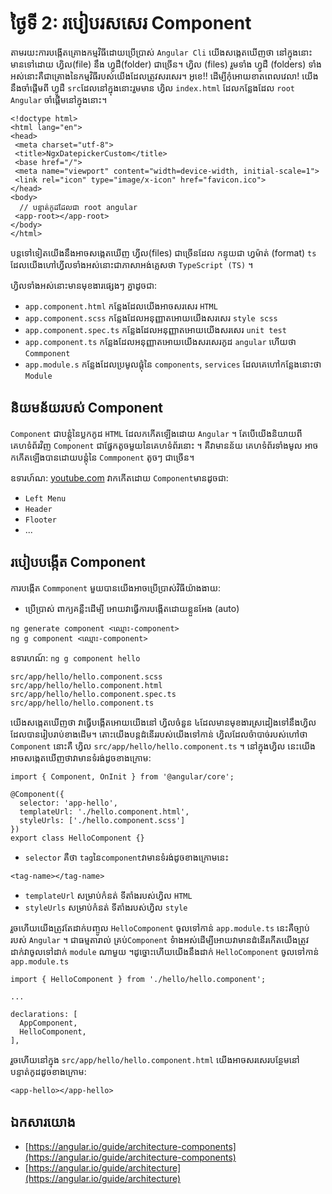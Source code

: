 # ថ្ងៃទី 2: របៀបរសសេរ Component
 
 តាមរយះការបង្កើតគ្រោងកម្មវិធីដោយប្រើប្រាស់ `Angular Cli` យើងសង្កេតឃើញថា នៅក្នុងនោះមានទៅដោយ ហ្វិល(file) នឹង ហ្វូដឺ(folder) ជាច្រើន។
 ហ្វិល (files) រួមទាំង ហ្វូដឺ (folders) ទាំងអស់នោះគឺជាគ្រោងនៃកម្មវិធីរបស់យើងដែលត្រូវសរសេរ។ អូខេ!! ដើម្បីកុំអោយខាតពេលវេលា! យើងនឹងចាំផ្ដើមពី ហ្វូដឺ `src`ដែលនៅក្នុងនោះរួមមាន ហ្វិល `index.html` ដែលកន្លែងដែល `root Angular` ចាំផ្ដើមនៅក្នុងនោះ។
 
 ```
 <!doctype html>
<html lang="en">
<head>
  <meta charset="utf-8">
  <title>NgxDatepickerCustom</title>
  <base href="/">
  <meta name="viewport" content="width=device-width, initial-scale=1">
  <link rel="icon" type="image/x-icon" href="favicon.ico">
</head>
<body>
   // បន្ទាត់កូដដែលជា root angular
  <app-root></app-root> 
</body>
</html>

 ```
 បន្ដទៅទៀតយើងនឹងអាចសង្កេតឃើញ ហ្វីល(files) ជាច្រើនដែល កន្ទុយជា ហ្វម៉ាត់ (format) `ts` ដែលយើងហៅហ្វីលទាំងអស់នោះជាភាសាអង់គ្លេសថា `TypeScript (TS)` ។
 
 ហ្វិលទាំងអស់នោះមានមុខងារផ្សេងៗ គ្នាដូចជា:
 - `app.component.html` កន្លែងដែលយើងអាចសរសេរ `HTML`
 - `app.component.scss` កន្លែងដែលអនុញ្ញាតអោយយើងសរសេរ `style scss`
 - `app.component.spec.ts` កន្លែងដែលអនុញ្ញាតអោយយើងសរសេរ `unit test`
 - `app.component.ts` កន្លែងដែលអនុញ្ញាតអោយយើងសរសេរកូដ `angular` ហើយថា `Commponent`
 - `app.module.s` កន្លែងដែលប្រមូលផ្ដុំនៃ `components`, `services` ដែលគេហៅកន្លែងនោះថា `Module`
 
 ## និយមន័យរបស់ Component
 
`Component` ជាបន្ដុំនៃប្លកកូដ `HTML` ដែលកកើតឡើងដោយ `Angular` ។ តែបើយើងនិយាយពីគេហទំព័រវិញ `Component` ជាផ្នែកតូចមួយនៃគេហទំព័រនោះ ។ គឺវាមានន័យ គេហទំព័រទាំងមូល អាចកកើតឡើងបានដោយបន្ដុំនៃ `Commponent` តូចៗ ជាច្រើន។

ឧទារហ៍ណ: [youtube.com](https://www.youtube.com/) វាកកើតដោយ `Component`មានដូចជា:

- `Left Menu`
- `Header`
- `Flooter`
-  ...
 
 ## របៀបបង្កើត Component
 
 ការបង្កើត `Commponent` មួយបានយើងអាចប្រើប្រាស់វិធីយ៉ាងងាយ:
 - ប្រើប្រាស់ ពាក្យគន្លឺះដើម្បី អោយវាធ្វើការបង្កើតដោយខ្លួនអែង (auto)
```
ng generate component <ឈ្មោះ-component>
ng g component <ឈ្មោះ-component>
```
 ឧទារហណ៍: `ng g component hello`
 ```
 src/app/hello/hello.component.scss
 src/app/hello/hello.component.html
 src/app/hello/hello.component.spec.ts
 src/app/hello/hello.component.ts
 ```
 យើងសង្កេតឃើញថា វាធ្វើបង្កើតអោយយើងនៅ ហ្វិលចំនួន ៤ដែលមានមុខងារស្រដៀងទៅនឹងហ្វិលដែលបានរៀបរាប់ខាងដើម។ តោះយើងបន្ដដំនើររបស់យើងទៅកាន់ ហ្វិលដែលចំាបាច់របស់ហៅថា `Component` នោះគឺ ហ្វិល `src/app/hello/hello.component.ts` ។ នៅក្នុងហ្វិល នេះយើងអាចសង្កេតឃេីញថាវាមានទំរង់ដូចខាងក្រោម:
```
import { Component, OnInit } from '@angular/core';

@Component({
  selector: 'app-hello',
  templateUrl: './hello.component.html',
  styleUrls: ['./hello.component.scss']
})
export class HelloComponent {}
```
- `selector` គឺថា `tag`នៃ`component`វាមានទំរង់ដូចខាងក្រោមនេះ
```
<tag-name></tag-name>
```
- `templateUrl` សម្រាប់កំនត់ ទីតាំងរបស់ហ្វិល `HTML`
- `styleUrls` សម្រាប់កំនត់ ទីតាំងរបស់ហ្វិល `style`

រួចហើយយើងត្រូវតែដាក់បញ្ចូល `HelloComponent` ចូលទៅកាន់ `app.module.ts` នេះគឺច្បាប់របស់ `Angular` ។ ជាធម្មតារាល់ គ្រប់`Component` ទំាងអស់ដើម្បីអោយវាមានដំនើរកើតយើងត្រូវដាក់វាចូលទៅដាក់ `module` ណាមួយ ។ដូច្នោះហើយយើងនឹងដាក់ `HelloComponent` ចូលទៅកាន់ `app.module.ts`
```
import { HelloComponent } from './hello/hello.component';

...

declarations: [
  AppComponent,
  HelloComponent,
],
```

រួចហើយនៅក្នុង `src/app/hello/hello.component.html` យើងអាចសរសេរបន្ថែមនៅបន្ទាត់កូដដូចខាងក្រោម:

```
<app-hello></app-hello>
```

## ឯកសារយោង
- [https://angular.io/guide/architecture-components](https://angular.io/guide/architecture-components)
- [https://angular.io/guide/architecture](https://angular.io/guide/architecture)
